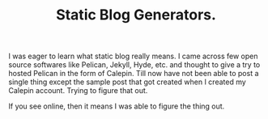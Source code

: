 ﻿---
layout: post
title: Static Blog Generators.
summary: I was eager to learn what static blog really means. I came across few open source softwares like Pelican, Jekyll, Hyde, etc. and thought to give a try to hosted Pelican in the form of Calepin. Till now have not been able to post a single thing except the sample post that got created when I created my Calepin account. Trying to figure that out.
---

I was eager to learn what static blog really means. I came across few open source softwares like Pelican, Jekyll, Hyde, etc. and thought to give a try to hosted Pelican in the form of Calepin. Till now have not been able to post a single thing except the sample post that got created when I created my Calepin account. Trying to figure that out.

If you see online, then it means I was able to figure the thing out. 

